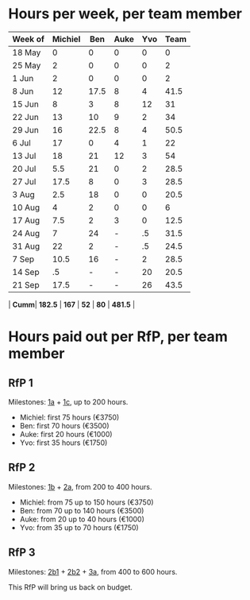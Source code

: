 # Hours per week, per team member

| Week of | Michiel | Ben  | Auke | Yvo  | Team |
|---------|---------|------|------|------|------|
| 18 May  |  0      |  0   |  0   |  0   |  0   |
| 25 May  |  2      |  0   |  0   |  0   |  2   |
|  1 Jun  |  2      |  0   |  0   |  0   |  2   |
|  8 Jun  | 12      | 17.5 |  8   |  4   | 41.5 |
| 15 Jun  |  8      |  3   |  8   | 12   | 31   |
| 22 Jun  | 13      | 10   |  9   |  2   | 34   |
| 29 Jun  | 16      | 22.5 |  8   |  4   | 50.5 |
|  6 Jul  | 17      |  0   |  4   |  1   | 22   |
| 13 Jul  | 18      | 21   | 12   |  3   | 54   |
| 20 Jul  |  5.5    | 21   |  0   |  2   | 28.5 |
| 27 Jul  | 17.5    |  8   |  0   |  3   | 28.5 |
|  3 Aug  |  2.5    | 18   |  0   |  0   | 20.5 |
| 10 Aug  |  4      |  2   |  0   |  0   |  6   |
| 17 Aug  |  7.5    |  2   |  3   |  0   | 12.5 |
| 24 Aug  |  7      |  24  |  -   |  .5  | 31.5 |
| 31 Aug  | 22      |   2  |  -   |  .5  | 24.5 |
|  7 Sep  | 10.5    |  16  |  -   |  2   | 28.5 |
| 14 Sep  |   .5    |  -   |  -   |  20  | 20.5 |
| 21 Sep  | 17.5    |  -   |  -   |  26  | 43.5 |

| **Cumm**| **182.5** | **167** | **52**  | **80**  | **481.5** |

<!-- Michiel: 0+2+2+12+8+13+16+17+18+5.5+17.5+2.5+4+7.5+7+22:+10.5+.5+17.5=182.5 -->
<!-- Ben: 0+0+0+17.5+3+10+22.5+0+21+21+8+18+2+2+24+2+16=167 -->
<!-- Auke: 0+0+0+8+8+9+8+4+12+0+0+0+0+3=52 -->
<!-- Yvo: 0+0+0+4+12+2+4+1+3+2+3+.5+.5+2+20+26=80 -->
<!-- Team: 0+2+2+41.5+31+34+50.5+22+54+28.5+28.5+20.5+6+12.5+31.5+24.5+28.5+20.5+17.5=481.5 -->
<!-- Bottom line: 182.5+167+52+80=481.5 -->

# Hours paid out per RfP, per team member

## RfP 1
Milestones: [1a](https://github.com/pdsinterop/project-admin/blob/master/milestones.md#1a-test-suite)
+
[1c](https://github.com/pdsinterop/project-admin/blob/master/milestones.md#1c-nextcloud-integration),
up to 200 hours.

* Michiel: first 75 hours (€3750)
* Ben: first 70 hours (€3500)
* Auke: first 20 hours (€1000)
* Yvo: first 35 hours (€1750)

## RfP 2
Milestones: [1b](https://github.com/pdsinterop/project-admin/blob/master/milestones.md#1b-standalone-php)
+
[2a](https://github.com/pdsinterop/project-admin/blob/master/milestones.md#2a-test-suite),
from 200 to 400 hours.

* Michiel: from 75 up to 150 hours (€3750)
* Ben: from 70 up to 140 hours (€3500)
* Auke: from 20 up to 40 hours (€1000)
* Yvo: from 35 up to 70 hours (€1750)

## RfP 3
Milestones:
[2b1](https://github.com/pdsinterop/project-admin/blob/master/milestones.md#2b1-standalone-php)
+
[2b2](https://github.com/pdsinterop/project-admin/blob/master/milestones.md#2b2-nextcloud-integration)
+
[3a](https://github.com/pdsinterop/project-admin/blob/master/milestones.md#3a-test-suite),
from 400 to 600 hours.

This RfP will bring us back on budget.
